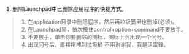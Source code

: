 1. 删除Launchpad中已删除应用程序的快捷方式。
  >1. 在application目录中删除程序，然后再垃圾篓里也删掉(必须)。  
  >2. 在Launchpad里，依次按住control+option+command不要放手。   
  >3. 不要放手，单击你要删除的图标，图标上会出现一个问号。  
  >4. 出现问号后，直接拖拽到垃圾桶 不用谢谢我，我是活雷锋。  

